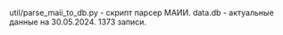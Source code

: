 util/parse_maii_to_db.py - скрипт парсер МАИИ.
data.db - актуальные данные на 30.05.2024. 1373 записи.